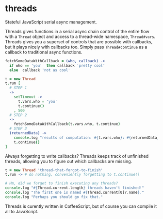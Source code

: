 threads
=======

Stateful JavaScript serial async management.

Threads gives functions in a serial async chain control of the entire flow with a `Thread` object and access to a thread-wide namespace, `Thread#vars`. Threads gives you a superset of controls that are possible with callbacks, but it plays nicely with callbacks too. Simply pass `Thread#continue` as a callback to traditional async functions.

```coffee
fetchSomeDataWithCallback = (who, callback) ->
  if who == 'you'  then callback 'pretty cool'
  else  callback 'not as cool'

t = new Thread
t.run [
  # STEP 1
  ->
    setTimeout ->
      t.vars.who = 'you'
      t.continue()
    , 500
  # STEP 2
  ->
    fetchSomeDataWithCallback(t.vars.who, t.continue)
  # STEP 3
  (returnedData) ->
    console.log "results of computation: #{t.vars.who}: #{returnedData}"
    t.continue()
]
```

Always forgetting to write callbacks? Threads keeps track of unfinished threads, allowing you to figure out which callbacks are missing.

```coffee
t = new Thread 'thread-that-forgot-to-finish'
t.run -> # do nothing, conveniently forgetting to t.continue()

# Hm, did we forget to finish executing any threads?
console.log "#{Thread.current.length} threads haven't finished!"
console.log "The first one is named #{Thread.current[0]?.name}."
console.log "Perhaps you should go fix that."
```

Threads is curently written in CoffeeScript, but of course you can compile it all to JavaScript.

